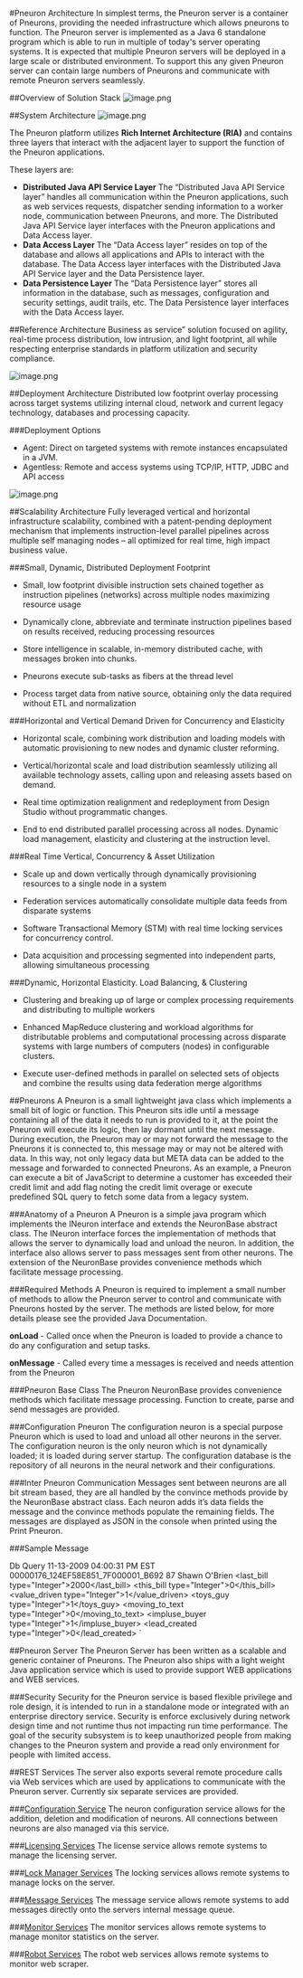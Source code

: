 #Pneuron Architecture
In simplest terms, the Pneuron server is a container of Pneurons, providing the needed infrastructure which allows pneurons to function. The Pneuron server is implemented as a Java 6 standalone program which is able to run in multiple of today's server operating systems. It is expected that multiple Pneuron servers will be deployed in a large scale or distributed environment. To support this any given Pneuron server can contain large numbers of Pneurons and communicate with remote Pneuron servers seamlessly.

##Overview of Solution Stack
![image.png](../img/Architecture/arch1.png)

##System Architecture
![image.png](../img/Architecture/arch2.png)

The Pneuron platform utilizes **Rich Internet Architecture (RIA)** and contains three layers that interact with the adjacent layer to support the function of the Pneuron applications. 

These layers are:

- **Distributed Java API Service Layer** The “Distributed Java API Service layer” handles all communication within the Pneuron applications, such as web services requests, dispatcher sending information to a worker node, communication between Pneurons, and more. The Distributed Java API Service layer interfaces with the Pneuron applications and Data Access layer.
- **Data Access Layer** The “Data Access layer” resides on top of the database and allows all applications and APIs to interact with the database. The Data Access layer interfaces with the Distributed Java API Service layer and the Data Persistence layer.
- **Data Persistence Layer** The “Data Persistence layer” stores all information in the database, such as messages, configuration and security settings, audit trails, etc. The Data Persistence layer interfaces with the Data Access layer.

##Reference Architecture
Business as service” solution focused on agility, real-time process distribution, low intrusion, and light footprint, all while respecting enterprise standards in platform utilization and security compliance.

![image.png](../img/Architecture/arch3.png)

##Deployment Architecture
Distributed low footprint overlay processing across target systems utilizing internal cloud, network and current legacy technology, databases and processing capacity. 

###Deployment Options
- Agent: Direct on targeted systems with remote instances encapsulated in a JVM.  
- Agentless: Remote and access systems using TCP/IP, HTTP, JDBC and API access

![image.png](../img/Architecture/arch4.png)

##Scalability Architecture
Fully leveraged vertical and horizontal infrastructure scalability, combined with a patent-pending deployment mechanism that implements instruction-level parallel pipelines across multiple self managing nodes – all optimized for real time, high impact business value. 

###Small, Dynamic, Distributed Deployment Footprint
- Small, low footprint divisible instruction sets chained together as instruction pipelines (networks) across multiple nodes maximizing resource usage

- Dynamically clone,  abbreviate and terminate instruction pipelines based on results received, reducing processing resources

- Store intelligence in scalable, in-memory distributed cache, with messages broken into chunks.  

- Pneurons execute sub-tasks as fibers at the thread level

- Process target data from native source, obtaining only the data required without ETL and normalization

###Horizontal and Vertical Demand Driven for Concurrency and Elasticity
- Horizontal scale, combining work distribution and loading models with automatic provisioning to new nodes and dynamic cluster reforming.

- Vertical/horizontal scale and load distribution seamlessly utilizing all available technology assets, calling upon and releasing assets based on demand.

- Real time optimization realignment and redeployment from Design Studio without programmatic changes.

- End to end distributed parallel processing across all nodes. Dynamic load management, elasticity and clustering at the instruction level.

###Real Time Vertical, Concurrency & Asset Utilization

- Scale up and down vertically through dynamically provisioning resources to a single node in a system

- Federation services automatically consolidate multiple data feeds from disparate systems

- Software Transactional Memory (STM) with real time locking services for concurrency control. 

- Data acquisition and processing segmented into independent parts, allowing simultaneous processing  

###Dynamic, Horizontal Elasticity. Load Balancing, & Clustering

- Clustering and breaking up of large or complex processing requirements and distributing to multiple workers

- Enhanced MapReduce clustering and workload algorithms for distributable problems and computational processing across disparate systems with large numbers of computers (nodes) in configurable clusters. 

- Execute user-defined methods in parallel on  selected sets of objects and combine the results using data federation merge algorithms

##Pneurons
A Pneuron is a small lightweight java class which implements a small bit of logic or function. This
Pneuron sits idle until a message containing all of the data it needs to run is provided to it, at the point the Pneuron will execute its logic, then lay dormant until the next message. During execution, the Pneuron may or may not forward the message to the Pneurons it is connected to, this message may or may not be altered with data. In this way, not only legacy data but META data can be added to the message and forwarded to connected Pneurons. As an example, a Pneuron can execute a bit of JavaScript to determine a customer has exceeded their credit limit and add flag noting the credit limit overage or execute predefined SQL query to fetch some data from a legacy system.

###Anatomy of a Pneuron
A Pneuron is a simple java program which implements the INeuron interface and extends the NeuronBase abstract class. The INeuron interface forces the implementation of methods that allows the server to dynamically load and unload the neuron. In addition, the interface also allows server to pass messages sent from other neurons. The extension of the NeuronBase provides convenience methods which facilitate message processing.

###Required Methods
A Pneuron is required to implement a small number of methods to allow the Pneuron server to control and communicate with Pneurons hosted by the server. The methods are listed below, for more details please see the provided Java Documentation. 

**onLoad** - Called once when the Pneuron is loaded to provide a chance to do any configuration and setup tasks. 

**onMessage** - Called every time a messages is received and needs attention from the Pneuron

###Pneuron Base Class
The Pneuron NeuronBase provides convenience methods which facilitate message processing. Function to create, parse and send messages are provided.

###Configuration Pneuron
The configuration neuron is a special purpose Pneuron which is used to load and unload all other
neurons in the server. The configuration neuron is the only neuron which is not dynamically loaded; it is loaded during server startup. The configuration database is the repository of all neurons in the neural network and their configurations.

###Inter Pneuron Communication
Messages sent between neurons are all bit stream based, they are all handled by the convince methods provide by the NeuronBase abstract class. Each neuron adds it’s data fields the message and the convince methods populate the remaining fields. The messages are displayed as JSON in the console when printed using the Print Pneuron. 

###Sample Message
<message>

<from>Db Query</from>
<created>11-13-2009 04:00:31 PM EST</created>
<GUID>00000176_124EF58E851_7F000001_B692</GUID>
<data>
<id type="Integer">87</id>
<name type="String">Shawn O'Brien</name>
<last_bill type="Integer">2000</last_bill>
<this_bill type="Integer">0</this_bill>
<value_driven type="Integer">1</value_driven>
<toys_guy type="Integer">1</toys_guy>
<moving_to_text type="Integer">0</moving_to_text>
<impluse_buyer type="Integer">1</impluse_buyer>
<lead_created type="Integer">0</lead_created>
</data>
</message>`

##Pneuron Server
The Pneuron Server has been written as a scalable and generic container of Pneurons. The Pneuron also ships with a light weight Java application service which is used to provide support WEB applications and WEB services.

###Security
Security for the Pneuron service is based flexible privilege and role design, it is intended to run in a standalone mode or integrated with an enterprise directory service. Security is enforce exclusively during network design time and not runtime thus not impacting run time performance. The goal of the security subsystem is to keep unauthorized people from making changes to the Pneuron system and provide a read only environment for people with limited access.

##REST Services
The server also exports several remote procedure calls via Web services which are used by applications to communicate with the Pneuron server. Currently six separate services are provided.

###[Configuration Service](PneuronArchitecture/ConfigurationServices)
The neuron configuration service allows for the addition, deletion and modification of neurons. All connections between neurons are also managed via this service.

###[Licensing Services](PneuronArchitecture/LicenseServices)
The license service allows remote systems to manage the licensing server.

###[Lock Manager Services](PneuronArchitecture/LockServices)
The locking services allows remote systems to manage locks on the server.

###[Message Services](PneuronArchitecture/MessageServices)
The message service allows remote systems to add messages directly onto the servers internal message queue.

###[Monitor Services](PneuronArchitecture/MonitoringServices)
The monitor services allows remote systems to manage monitor statistics on the server.

###[Robot Services](PneuronArchitecture/RobotServices)
The robot web services allows remote systems to monitor web scraper.
